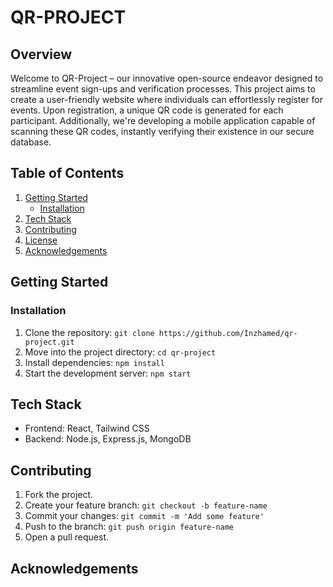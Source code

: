# QR-PROJECT

## Overview

Welcome to QR-Project – our innovative open-source endeavor designed to streamline event sign-ups and verification processes. This project aims to create a user-friendly website where individuals can effortlessly register for events. Upon registration, a unique QR code is generated for each participant. Additionally, we're developing a mobile application capable of scanning these QR codes, instantly verifying their existence in our secure database.

## Table of Contents

1. [Getting Started](#getting-started)
   - [Installation](#installation)
2. [Tech Stack](#tech-stack)
3. [Contributing](#contributing)
4. [License](#license)
5. [Acknowledgements](#acknowledgements)

## Getting Started

### Installation

1. Clone the repository: `git clone https://github.com/Inzhamed/qr-project.git`
2. Move into the project directory: `cd qr-project`
3. Install dependencies: `npm install`
4. Start the development server: `npm start`

## Tech Stack

- Frontend: React, Tailwind CSS
- Backend: Node.js, Express.js, MongoDB

## Contributing

1. Fork the project.
2. Create your feature branch: `git checkout -b feature-name`
3. Commit your changes: `git commit -m 'Add some feature'`
4. Push to the branch: `git push origin feature-name`
5. Open a pull request.

## Acknowledgements
